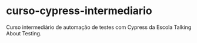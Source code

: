 # curso-cypress-intermediario
Curso intermediário de automação de testes com Cypress da Escola Talking About Testing.
